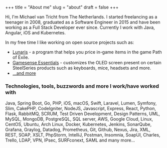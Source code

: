 +++
title = "About me"
slug = "about"
draft = false
+++

Hi, I'm Michael van Tricht from The Netherlands. I started freelancing as a teenager in 2008, graduated as a Software Engineer in 2015 and have been working as a Full Stack Developer ever since. Currently I work with Java, Angular, iOS and Kubernetes.

In my free time I like working on open source projects such as:

- [Lunaris](https://github.com/mtricht/lunaris) - a program that helps you price in-game items in the game Path of Exile.
- [Gamesense Essentials](https://github.com/mtricht/gamesense-essentials) - customizes the OLED screen present on certain SteelSeries products such as keyboards, mice, headsets and more.
- [...and more](https://github.com/mtricht)

### Technologies, tools, buzzwords and more I work/have worked with
 Java, Spring Boot, Go, PHP, iOS, macOS, Swift, Laravel, Lumen, Symfony, Slim, CakePHP, CodeIgniter, NodeJS, Javascript, Express, React, 
 Python, Flask, RabbitMQ, SCRUM, Test Driven Development, Design Patterns, UML, MySQL, MongoDB, PostgreSQL, SQL server, AWS, Google Cloud, 
 Linux, CentOS, Ubuntu, Arch Linux, Docker, Kubernetes, Jenkins, SonarQube, Grafana, Graylog, Datadog, Prometheus, Git, Github, 
 Nexus, Jira, XML, REST, SOAP, XSLT, PhpStorm, IntelliJ, Postman, Insomnia, SoapUI, Charles, Trello, LDAP, VPN, IPsec, SURFconext, SAML and many more...
